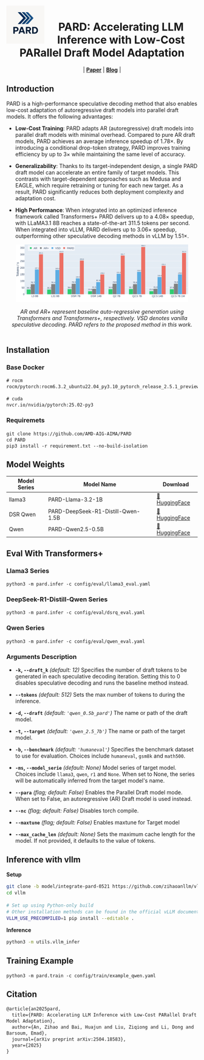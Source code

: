 <img src="datas/img/img_logo.png" alt="PARD" width="100" align="left">
<div align="center">
<h1>PARD: Accelerating LLM Inference with Low-Cost PARallel Draft Model Adaptation</h1>
</div>

<p align="center"> |
<a href="https://arxiv.org/abs/2504.18583"><b>Paper</b></a> | 
<a href="https://www.amd.com/en/developer/resources/technical-articles/accelerating-generative-llms-interface-with-parallel-draft-model-pard.html"><b>Blog</b></a> |
</p>

## Introduction

PARD is a high-performance speculative decoding method that also enables low-cost adaptation of autoregressive draft models into parallel draft models. It offers the following advantages:

- **Low-Cost Training**: PARD adapts AR (autoregressive) draft models into parallel draft models with minimal overhead. Compared to pure AR draft models, PARD achieves an average inference speedup of 1.78×. By introducing a conditional drop-token strategy, PARD improves training efficiency by up to 3× while maintaining the same level of accuracy.

- **Generalizability**: Thanks to its target-independent design, a single PARD draft model can accelerate an entire family of target models. This contrasts with target-dependent approaches such as Medusa and EAGLE, which require retraining or tuning for each new target. As a result, PARD significantly reduces both deployment complexity and adaptation cost.

- **High Performance**: When integrated into an optimized inference framework called Transformers+ PARD delivers up to a 4.08× speedup, with LLaMA3.1 8B reaches a state-of-the-art 311.5 tokens per second. When integrated into vLLM, PARD delivers up to 3.06× speedup, outperforming other speculative decoding methods in vLLM by 1.51×.


<p align="center">
  <picture><img src="datas/img/img_speed.png" width="90%"></picture>
  <br><div align="center" width="90%"><em>AR and AR+ represent baseline auto-regressive generation using Transformers and Transformers+, respectively. VSD denotes vanilla speculative decoding. PARD refers to the proposed method in this work.</em></div><br>
</p>

## Installation

### Base Docker
```
# rocm
rocm/pytorch:rocm6.3.2_ubuntu22.04_py3.10_pytorch_release_2.5.1_preview

# cuda
nvcr.io/nvidia/pytorch:25.02-py3
```

### Requiremets
```
git clone https://github.com/AMD-AIG-AIMA/PARD
cd PARD
pip3 install -r requirement.txt --no-build-isolation
```

## Model Weights

| Model Series | Model Name                            | Download      |
|--------------|---------------------------------------|---------------|
| llama3       | PARD-Llama-3.2-1B                     | [🤗 HuggingFace](https://huggingface.co/amd/PARD-Llama-3.2-1B)  |
| DSR Qwen     | PARD-DeepSeek-R1-Distill-Qwen-1.5B    | [🤗 HuggingFace](https://huggingface.co/amd/PARD-DeepSeek-R1-Distill-Qwen-1.5B) |
| Qwen         | PARD-Qwen2.5-0.5B                     | [🤗 HuggingFace](https://huggingface.co/amd/PARD-Qwen2.5-0.5B) |

## Eval With Transformers+

### Llama3 Series
```
python3 -m pard.infer -c config/eval/llama3_eval.yaml
```

### DeepSeek-R1-Distill-Qwen Series
```
python3 -m pard.infer -c config/eval/dsrq_eval.yaml
```

### Qwen Series
```
python3 -m pard.infer -c config/eval/qwen_eval.yaml
```

### Arguments Description

* **`-k`, `--draft_k`**
  *(default: 12)*
  Specifies the number of draft tokens to be generated in each speculative decoding iteration. Setting this to 0 disables speculative decoding and runs the baseline method instead.

* **`--tokens`**
  *(default: 512)*
  Sets the max number of tokens to during the inference.

* **`-d`, `--draft`**
  *(default: `'qwen_0.5b_pard'`)*
  The name or path of the draft model.

* **`-t`, `--target`**
  *(default: `'qwen_2.5_7b'`)*
  The name or path of the target model.

* **`-b`, `--benchmark`**
  *(default: `'humaneval'`)*
  Specifies the benchmark dataset to use for evaluation. Choices include `humaneval`, `gsm8k` and `math500`.

* **`-ms`, `--model_serie`**
  *(default: None)*
  Model series of target model. Choices include `llama3`, `qwen`, `r1` and `None`. When set to None, the series will be automatically inferred from the target model's name.

* **`--para`**
  *(flag; default: False)*
  Enables the Parallel Draft model mode. When set to False, an autoregressive (AR) Draft model is used instead.

* **`--nc`**
  *(flag; default: False)*
  Disables torch compile.

* **`--maxtune`**
  *(flag; default: False)*
  Enables maxtune for Target model

* **`--max_cache_len`**
  *(default: None)*
  Sets the maximum cache length for the model. If not provided, it defaults to the value of tokens.

## Inference with vllm

**Setup**

```bash
git clone -b model/integrate-pard-0521 https://github.com/zihaoanllm/vllm.git
cd vllm

# Set up using Python-only build
# Other installation methods can be found in the official vLLM documentation.
VLLM_USE_PRECOMPILED=1 pip install --editable .
```

**Inference**

```bash
python3 -m utils.vllm_infer
```

## Training Example

```
python3 -m pard.train -c config/train/example_qwen.yaml
```

## Citation
```
@article{an2025pard,
  title={PARD: Accelerating LLM Inference with Low-Cost PARallel Draft Model Adaptation},
  author={An, Zihao and Bai, Huajun and Liu, Ziqiong and Li, Dong and Barsoum, Emad},
  journal={arXiv preprint arXiv:2504.18583},
  year={2025}
}
```
